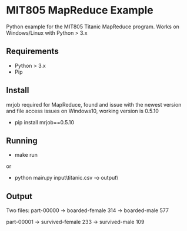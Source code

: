 # MIT805 MapReduce Example

Python example for the MIT805 Titanic MapReduce program.
Works on Windows/Linux with Python > 3.x

## Requirements
* Python > 3.x
* Pip

## Install

mrjob required for MapReduce, found and issue with the newest version and file access issues on Windows10, working version is 0.5.10

* pip install mrjob==0.5.10

## Running

* make run

or

* python main.py input\titanic.csv -o output\

## Output

Two files:
part-00000
-> boarded-female	314
-> boarded-male	577

part-00001
-> survived-female	233
-> survived-male	109
